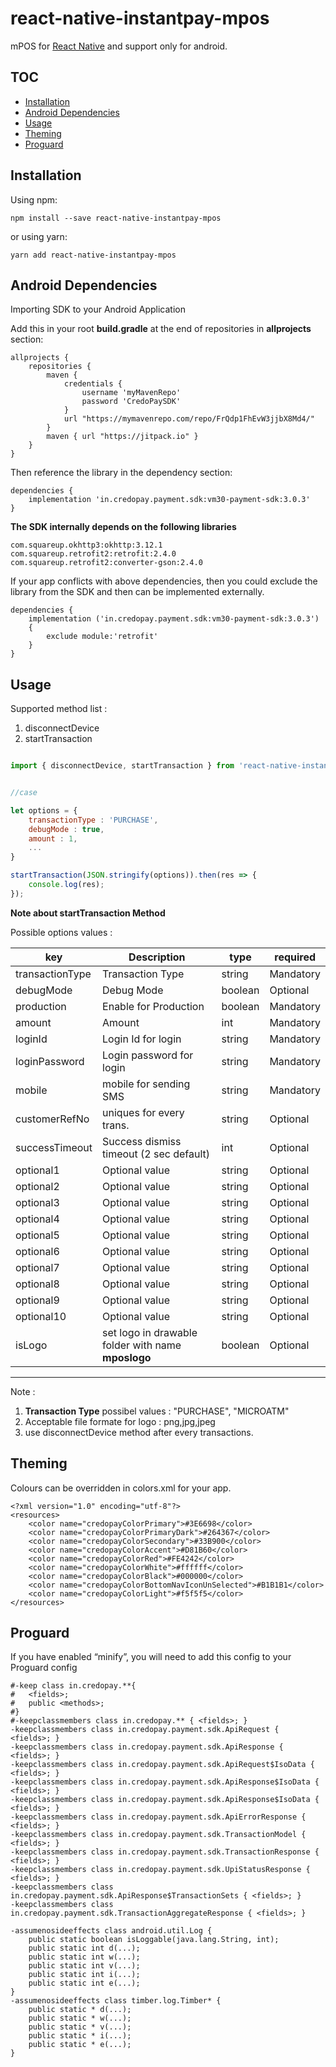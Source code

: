 <!-- markdownlint-disable MD024 MD034 MD033 -->

# react-native-instantpay-mpos

mPOS for [React Native](https://github.com/facebook/react-native) and support only for android.

## TOC

- [Installation](#installation)
- [Android Dependencies](#android-dependencies)
- [Usage](#usage)
- [Theming](#theming)
- [Proguard](#proguard)


## Installation

Using npm:

```shell
npm install --save react-native-instantpay-mpos
```

or using yarn:

```shell
yarn add react-native-instantpay-mpos
```

## Android Dependencies

Importing SDK to your Android Application

Add this in your root **build.gradle** at the end of repositories in **allprojects** section:

```
allprojects { 
    repositories { 
        maven { 
            credentials { 
                username 'myMavenRepo' 
                password 'CredoPaySDK' 
            } 
            url "https://mymavenrepo.com/repo/FrQdp1FhEvW3jjbX8Md4/" 
        }
        maven { url "https://jitpack.io" } 
    } 
}

```

Then reference the library in the dependency section: 

```
dependencies { 
    implementation 'in.credopay.payment.sdk:vm30-payment-sdk:3.0.3' 
}

```

**The SDK internally depends on the following libraries**

```
com.squareup.okhttp3:okhttp:3.12.1
com.squareup.retrofit2:retrofit:2.4.0
com.squareup.retrofit2:converter-gson:2.4.0

```

If your app conflicts with above dependencies, then you could exclude the library from 
the SDK and then can be implemented externally.

```
dependencies {
    implementation ('in.credopay.payment.sdk:vm30-payment-sdk:3.0.3')  
    {
        exclude module:'retrofit' 
    }
} 

```

## Usage

Supported method list :
1. disconnectDevice
2. startTransaction

```js

import { disconnectDevice, startTransaction } from 'react-native-instantpay-mpos';


//case

let options = {
    transactionType : 'PURCHASE',
    debugMode : true,
    amount : 1,
    ...
}

startTransaction(JSON.stringify(options)).then(res => {
    console.log(res);
}); 


```

**Note about startTransaction Method**

Possible options values : 

| key               | Description                                        |  type      | required       |
| ---------------   | -------------------------------------------------- | ---------- | -------------- |
| transactionType   | Transaction Type                                   | string     | Mandatory      |
| debugMode         | Debug Mode                                         | boolean    | Optional       |
| production        | Enable for Production                              | boolean    | Mandatory      |
| amount            | Amount                                             | int        | Mandatory      |
| loginId           | Login Id for login                                 | string     | Mandatory      |
| loginPassword     | Login password for login                           | string     | Mandatory      |
| mobile            | mobile for sending SMS                             | string     | Mandatory      |
| customerRefNo     | uniques for every trans.                           | string     | Optional       |
| successTimeout    | Success dismiss timeout (2 sec default)            | int        | Optional       |
| optional1         | Optional value                                     | string     | Optional       |
| optional2         | Optional value                                     | string     | Optional       |
| optional3         | Optional value                                     | string     | Optional       |
| optional4         | Optional value                                     | string     | Optional       |
| optional5         | Optional value                                     | string     | Optional       |
| optional6         | Optional value                                     | string     | Optional       |
| optional7         | Optional value                                     | string     | Optional       |
| optional8         | Optional value                                     | string     | Optional       |
| optional9         | Optional value                                     | string     | Optional       |
| optional10        | Optional value                                     | string     | Optional       |
| isLogo            | set logo in drawable folder with name **mposlogo** | boolean    | Optional       |

--- 

Note : 

1. **Transaction Type**  possibel values : "PURCHASE", "MICROATM"
2. Acceptable file formate for logo : png,jpg,jpeg
3. use disconnectDevice method after every transactions.


## Theming

Colours can be overridden in colors.xml for your app.

```
<?xml version="1.0" encoding="utf-8"?> 
<resources>
    <color name="credopayColorPrimary">#3E6698</color>
    <color name="credopayColorPrimaryDark">#264367</color>  
    <color name="credopayColorSecondary">#33B900</color>  
    <color name="credopayColorAccent">#D81B60</color>
    <color name="credopayColorRed">#FE4242</color>
    <color name="credopayColorWhite">#ffffff</color>
    <color name="credopayColorBlack">#000000</color>
    <color name="credopayColorBottomNavIconUnSelected">#B1B1B1</color>  
    <color name="credopayColorLight">#f5f5f5</color>
</resources>

```


## Proguard

If you have enabled “minify”, you will need to add this config to your Proguard config

```
#-keep class in.credopay.**{
#   <fields>;
#   public <methods>;
#}
#-keepclassmembers class in.credopay.** { <fields>; }
-keepclassmembers class in.credopay.payment.sdk.ApiRequest {  <fields>; }
-keepclassmembers class in.credopay.payment.sdk.ApiResponse {  <fields>; }
-keepclassmembers class in.credopay.payment.sdk.ApiRequest$IsoData { <fields>; }
-keepclassmembers class in.credopay.payment.sdk.ApiResponse$IsoData { <fields>; }
-keepclassmembers class in.credopay.payment.sdk.ApiResponse$IsoData { <fields>; }
-keepclassmembers class in.credopay.payment.sdk.ApiErrorResponse { <fields>; }
-keepclassmembers class in.credopay.payment.sdk.TransactionModel { <fields>; }
-keepclassmembers class in.credopay.payment.sdk.TransactionResponse { <fields>; }
-keepclassmembers class in.credopay.payment.sdk.UpiStatusResponse { <fields>; }
-keepclassmembers class in.credopay.payment.sdk.ApiResponse$TransactionSets { <fields>; }
-keepclassmembers class in.credopay.payment.sdk.TransactionAggregateResponse { <fields>; }

-assumenosideeffects class android.util.Log {
    public static boolean isLoggable(java.lang.String, int);
    public static int d(...);
    public static int w(...);
    public static int v(...);
    public static int i(...);
    public static int e(...);
}
-assumenosideeffects class timber.log.Timber* {
    public static * d(...);
    public static * w(...);
    public static * v(...);
    public static * i(...);
    public static * e(...);
} 

```

